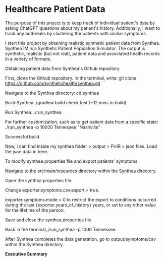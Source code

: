 # Healthcare Patient Data
The purpose of this project is to keep track of individual patient's data by asking ChatGPT questions about my patient's history. Additionally, I want to track any outbreaks by clustering the patients with similar symptoms.

I start this project by obtaining realistic synthetic patient data from Synthea. SyntheaTM is a Synthetic Patient Population Simulator. The output is synthetic, realistic (but not real), patient data and associated health records in a variety of formats.

Obtaining patient data from Synthea's Github repository

First, clone the Github repository. In the terminal, write: git clone https://github.com/synthetichealth/synthea.git

Navigate to the Synthea directory: cd synthea

Build Synthea ./gradlew build check test (~12 mins to build)

Run Synthea: ./run_synthea

For further customization, such as to get patient data from a specific state: ./run_synthea -p 10000 Tennessee "Nashville"

Successful build.

Now, I can find inside my synthea folder > output > FHIR > json files. Load the json data in here.

To modify synthea.properties file and export patients' symptoms:

Navigate to the src/main/resources directory within the Synthea directory.

Open the synthea.properties file.

Change exporter.symptoms.csv.export = true.

exporter.symptoms.mode = 0 to restrict the export to conditions occurred during the last {exporter.years_of_history} years, or set to any other value for the lifetime of the person.

Save and close the synthea.properties file.

Back in the terminal,./run_synthea -p 1000 Tennessee.

After Synthea completes the data generation, go to output/symptoms/csv within the Synthea directory.


**Executive Summary**

